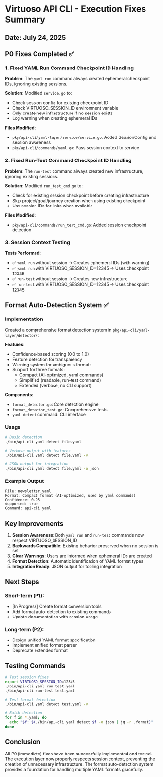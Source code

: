 # Virtuoso API CLI - Execution Fixes Summary

## Date: July 24, 2025

## P0 Fixes Completed ✅

### 1. Fixed YAML Run Command Checkpoint ID Handling

**Problem**: The `yaml run` command always created ephemeral checkpoint IDs, ignoring existing sessions.

**Solution**: Modified `service.go` to:

- Check session config for existing checkpoint ID
- Check VIRTUOSO_SESSION_ID environment variable
- Only create new infrastructure if no session exists
- Log warning when creating ephemeral IDs

**Files Modified**:

- `pkg/api-cli/yaml-layer/service/service.go`: Added SessionConfig and session awareness
- `pkg/api-cli/commands/yaml.go`: Pass session context to service

### 2. Fixed Run-Test Command Checkpoint ID Handling

**Problem**: The `run-test` command always created new infrastructure, ignoring existing sessions.

**Solution**: Modified `run_test_cmd.go` to:

- Check for existing session checkpoint before creating infrastructure
- Skip project/goal/journey creation when using existing checkpoint
- Use session IDs for links when available

**Files Modified**:

- `pkg/api-cli/commands/run_test_cmd.go`: Added session checkpoint detection

### 3. Session Context Testing

**Tests Performed**:

- ✅ `yaml run` without session → Creates ephemeral IDs (with warning)
- ✅ `yaml run` with VIRTUOSO_SESSION_ID=12345 → Uses checkpoint 12345
- ✅ `run-test` without session → Creates new infrastructure
- ✅ `run-test` with VIRTUOSO_SESSION_ID=12345 → Uses checkpoint 12345

## Format Auto-Detection System ✅

### Implementation

Created a comprehensive format detection system in `pkg/api-cli/yaml-layer/detector/`:

**Features**:

- Confidence-based scoring (0.0 to 1.0)
- Feature detection for transparency
- Warning system for ambiguous formats
- Support for three formats:
  - Compact (AI-optimized, yaml commands)
  - Simplified (readable, run-test command)
  - Extended (verbose, no CLI support)

**Components**:

- `format_detector.go`: Core detection engine
- `format_detector_test.go`: Comprehensive tests
- `yaml detect` command: CLI interface

### Usage

```bash
# Basic detection
./bin/api-cli yaml detect file.yaml

# Verbose output with features
./bin/api-cli yaml detect file.yaml -v

# JSON output for integration
./bin/api-cli yaml detect file.yaml -o json
```

### Example Output

```
File: newsletter.yaml
Format: Compact format (AI-optimized, used by yaml commands)
Confidence: 0.95
Supported: true
Command: api-cli yaml
```

## Key Improvements

1. **Session Awareness**: Both `yaml run` and `run-test` commands now respect VIRTUOSO_SESSION_ID
2. **Backwards Compatible**: Existing behavior preserved when no session is set
3. **Clear Warnings**: Users are informed when ephemeral IDs are created
4. **Format Detection**: Automatic identification of YAML format types
5. **Integration Ready**: JSON output for tooling integration

## Next Steps

### Short-term (P1):

- [In Progress] Create format conversion tools
- Add format auto-detection to existing commands
- Update documentation with session usage

### Long-term (P2):

- Design unified YAML format specification
- Implement unified format parser
- Deprecate extended format

## Testing Commands

```bash
# Test session fixes
export VIRTUOSO_SESSION_ID=12345
./bin/api-cli yaml run test.yaml
./bin/api-cli run-test test.yaml

# Test format detection
./bin/api-cli yaml detect test.yaml -v

# Batch detection
for f in *.yaml; do
  echo "$f: $(./bin/api-cli yaml detect $f -o json | jq -r .format)"
done
```

## Conclusion

All P0 (immediate) fixes have been successfully implemented and tested. The execution layer now properly respects session context, preventing the creation of unnecessary infrastructure. The format auto-detection system provides a foundation for handling multiple YAML formats gracefully.
